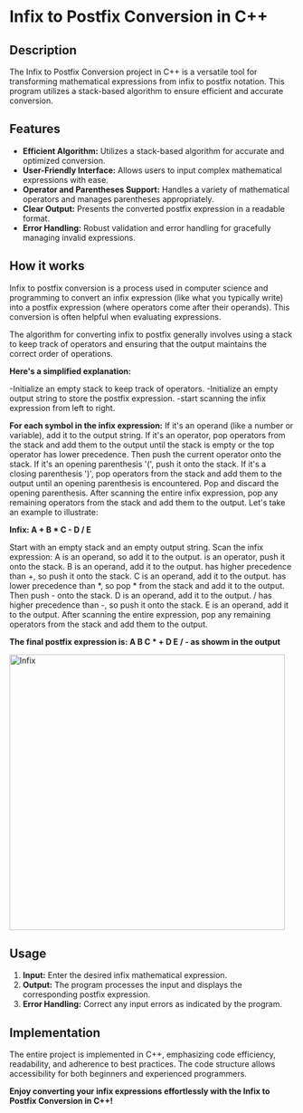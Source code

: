 # Infix to Postfix Conversion in C++

## Description

The Infix to Postfix Conversion project in C++ is a versatile tool for transforming mathematical expressions from infix to postfix notation. This program utilizes a stack-based algorithm to ensure efficient and accurate conversion.

## Features
- **Efficient Algorithm:** Utilizes a stack-based algorithm for accurate and optimized conversion.
- **User-Friendly Interface:** Allows users to input complex mathematical expressions with ease.
- **Operator and Parentheses Support:** Handles a variety of mathematical operators and manages parentheses appropriately.
- **Clear Output:** Presents the converted postfix expression in a readable format.
- **Error Handling:** Robust validation and error handling for gracefully managing invalid expressions.

## How it works
Infix to postfix conversion is a process used in computer science and programming to convert an infix expression (like what you typically write) into a postfix expression (where operators come after their operands). This conversion is often helpful when evaluating expressions.

The algorithm for converting infix to postfix generally involves using a stack to keep track of operators and ensuring that the output maintains the correct order of operations.

**Here's a simplified explanation:**

-Initialize an empty stack to keep track of operators.
-Initialize an empty output string to store the postfix expression.
-start scanning the infix expression from left to right.

**For each symbol in the infix expression:**
If it's an operand (like a number or variable), add it to the output string.
If it's an operator, pop operators from the stack and add them to the output until the stack is empty or the top operator has lower precedence. Then push the current operator onto the stack.
If it's an opening parenthesis '(', push it onto the stack.
If it's a closing parenthesis ')', pop operators from the stack and add them to the output until an opening parenthesis is encountered. Pop and discard the opening parenthesis.
After scanning the entire infix expression, pop any remaining operators from the stack and add them to the output.
Let's take an example to illustrate:

**Infix: A + B * C - D / E**

Start with an empty stack and an empty output string.
Scan the infix expression:
A is an operand, so add it to the output.
is an operator, push it onto the stack.
B is an operand, add it to the output.
has higher precedence than +, so push it onto the stack.
C is an operand, add it to the output.
has lower precedence than *, so pop * from the stack and add it to the output. Then push - onto the stack.
D is an operand, add it to the output.
/ has higher precedence than -, so push it onto the stack.
E is an operand, add it to the output.
After scanning the entire expression, pop any remaining operators from the stack and add them to the output. 

**The final postfix expression is: A B C * + D E / - as showm in the output**

<img width="487" alt="Infix" src="https://github.com/AfrahSaud36/InfixToPostfix/assets/138797663/cbc77411-70a1-40ae-81f6-38d6a089b9d0">



## Usage

1. **Input:** Enter the desired infix mathematical expression.
2. **Output:** The program processes the input and displays the corresponding postfix expression.
3. **Error Handling:** Correct any input errors as indicated by the program.

## Implementation

The entire project is implemented in C++, emphasizing code efficiency, readability, and adherence to best practices. The code structure allows accessibility for both beginners and experienced programmers.





**Enjoy converting your infix expressions effortlessly with the Infix to Postfix Conversion in C++!**


